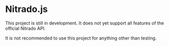 # Nitrado.js

This project is still in development.
It does not yet support all features of the official Nitrado API.

It is not recommended to use this project for anything other than testing.